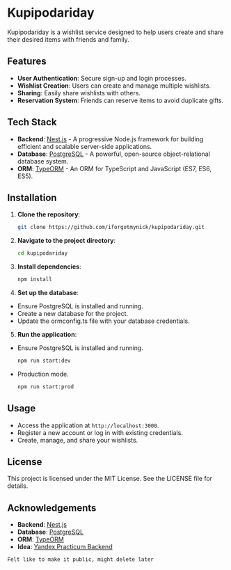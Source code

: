 # Kupipodariday

Kupipodariday is a wishlist service designed to help users create and share their desired items with friends and family.

## Features

- **User Authentication**: Secure sign-up and login processes.
- **Wishlist Creation**: Users can create and manage multiple wishlists.
- **Sharing**: Easily share wishlists with others.
- **Reservation System**: Friends can reserve items to avoid duplicate gifts.

## Tech Stack

- **Backend**: [Nest.js](https://nestjs.com/) - A progressive Node.js framework for building efficient and scalable server-side applications.
- **Database**: [PostgreSQL](https://www.postgresql.org/) - A powerful, open-source object-relational database system.
- **ORM**: [TypeORM](https://typeorm.io/) - An ORM for TypeScript and JavaScript (ES7, ES6, ES5).

## Installation

1. **Clone the repository**:

   ```bash
   git clone https://github.com/iforgotmynick/kupipodariday.git

2. **Navigate to the project directory**:

   ```bash
   cd kupipodariday

3. **Install dependencies**:

   ```bash
   npm install

4. **Set up the database**:
   
- Ensure PostgreSQL is installed and running.
- Create a new database for the project.
- Update the ormconfig.ts file with your database credentials.

5. **Run the application**:

- Ensure PostgreSQL is installed and running.
   ```bash
   npm run start:dev

- Production mode.
   ```bash
   npm run start:prod


## Usage
- Access the application at `http://localhost:3000`.
- Register a new account or log in with existing credentials.
- Create, manage, and share your wishlists.

## License
This project is licensed under the MIT License. See the LICENSE file for details.

## Acknowledgements
- **Backend**: [Nest.js](https://nestjs.com/) 
- **Database**: [PostgreSQL](https://www.postgresql.org/) 
- **ORM**: [TypeORM](https://typeorm.io/)
- **Idea**: [Yandex Practicum Backend](https://practicum.yandex.ru/profile/backend-nodejs)


`Felt like to make it public, might delete later`
